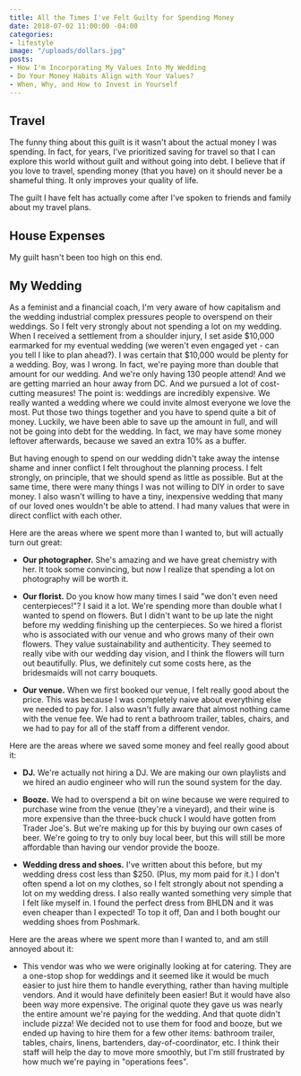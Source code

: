 ```yaml
---
title: All the Times I've Felt Guilty for Spending Money
date: 2018-07-02 11:00:00 -04:00
categories:
- lifestyle
image: "/uploads/dollars.jpg"
posts:
- How I'm Incorporating My Values Into My Wedding
- Do Your Money Habits Align with Your Values?
- When, Why, and How to Invest in Yourself
---
```


## Travel

The funny thing about this guilt is it wasn't about the actual money I was spending. In fact, for years, I've prioritized saving for travel so that I can explore this world without guilt and without going into debt. I believe that if you love to travel, spending money (that you have) on it should never be a shameful thing. It only improves your quality of life.

The guilt I have felt has actually come after I've spoken to friends and family about my travel plans.

## House Expenses

My guilt hasn't been too high on this end.

## My Wedding

As a feminist and a financial coach, I'm very aware of how capitalism and the wedding industrial complex pressures people to overspend on their weddings. So I felt very strongly about not spending a lot on my wedding. When I received a settlement from a shoulder injury, I set aside $10,000 earmarked for my eventual wedding (we weren't even engaged yet - can you tell I like to plan ahead?). I was certain that $10,000 would be plenty for a wedding. Boy, was I wrong. In fact, we're paying more than double that amount for our wedding. And we're only having 130 people attend! And we are getting married an hour away from DC. And we pursued a lot of cost-cutting measures! The point is: weddings are incredibly expensive. We really wanted a wedding where we could invite almost everyone we love the most. Put those two things together and you have to spend quite a bit of money. Luckily, we have been able to save up the amount in full, and will not be going into debt for the wedding. In fact, we may have some money leftover afterwards, because we saved an extra 10% as a buffer.

But having enough to spend on our wedding didn't take away the intense shame and inner conflict I felt throughout the planning process. I felt strongly, on principle, that we should spend as little as possible. But at the same time, there were many things I was not willing to DIY in order to save money. I also wasn't willing to have a tiny, inexpensive wedding that many of our loved ones wouldn't be able to attend. I had many values that were in direct conflict with each other.

Here are the areas where we spent more than I wanted to, but will actually turn out great:

* **Our photographer.** She's amazing and we have great chemistry with her. It took some convincing, but now I realize that spending a lot on photography will be worth it.

* **Our florist.** Do you know how many times I said "we don't even need centerpieces!"? I said it a lot. We're spending more than double what I wanted to spend on flowers. But I didn't want to be up late the night before my wedding finishing up the centerpieces. So we hired a florist who is associated with our venue and who grows many of their own flowers. They value sustainability and authenticity. They seemed to really vibe with our wedding day vision, and I think the flowers will turn out beautifully. Plus, we definitely cut some costs here, as the bridesmaids will not carry bouquets.

* **Our venue.** When we first booked our venue, I felt really good about the price. This was because I was completely naive about everything else we needed to pay for. I also wasn't fully aware that almost nothing came with the venue fee. We had to rent a bathroom trailer, tables, chairs, and we had to pay for all of the staff from a different vendor.

Here are the areas where we saved some money and feel really good about it:

* **DJ.** We're actually not hiring a DJ. We are making our own playlists and we hired an audio engineer who will run the sound system for the day.

* **Booze.** We had to overspend a bit on wine because we were required to purchase wine from the venue (they're a vineyard), and their wine is more expensive than the three-buck chuck I would have gotten from Trader Joe's. But we're making up for this by buying our own cases of beer. We're going to try to only buy local beer, but this will still be more affordable than having our vendor provide the booze.

* **Wedding dress and shoes.** I've written about this before, but my wedding dress cost less than $250. (Plus, my mom paid for it.) I don't often spend a lot on my clothes, so I felt strongly about not spending a lot on my wedding dress. I also really wanted something very simple that I felt like myself in. I found the perfect dress from BHLDN and it was even cheaper than I expected! To top it off, Dan and I both bought our wedding shoes from Poshmark.

Here are the areas where we spent more than I wanted to, and am still annoyed about it:

* This vendor was who we were originally looking at for catering. They are a one-stop shop for weddings and it seemed like it would be much easier to just hire them to handle everything, rather than having multiple vendors. And it would have definitely been easier! But it would have also been way more expensive. The original quote they gave us was nearly the entire amount we're paying for the wedding. And that quote didn't include pizza! We decided not to use them for food and booze, but we ended up having to hire them for a few other items: bathroom trailer, tables, chairs, linens, bartenders, day-of-coordinator, etc. I think their staff will help the day to move more smoothly, but I'm still frustrated by how much we're paying in "operations fees". 